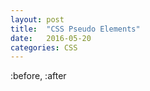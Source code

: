 ```yaml
---
layout: post
title:  "CSS Pseudo Elements"
date:   2016-05-20
categories: CSS
---
```


:before, :after
